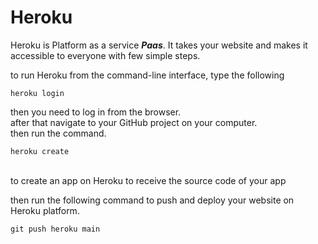 # Heroku
Heroku is Platform as a service **_Paas_**. It takes your website and makes it accessible to everyone with few simple steps. <br>

to run Heroku from the command-line interface, type the following<br>

`heroku login`
<br>

then you need to log in from the browser.<br>
after that navigate to your GitHub project on your computer.<br>
then run the command.<br>

`heroku create`

<br>
to create an app on Heroku to receive the source code of your app<br>

then run the following command to push and deploy your website on Heroku platform.<br>

`git push heroku main`<br>
